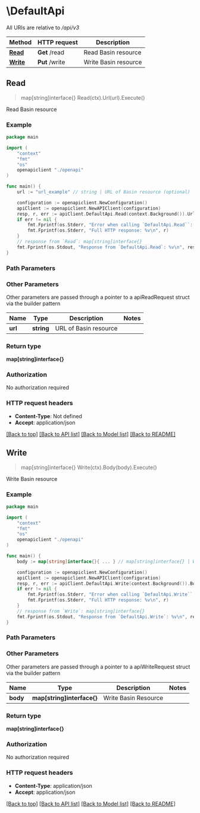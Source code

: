 # \DefaultApi

All URIs are relative to */api/v3*

Method | HTTP request | Description
------------- | ------------- | -------------
[**Read**](DefaultApi.md#Read) | **Get** /read | Read Basin resource
[**Write**](DefaultApi.md#Write) | **Put** /write | Write Basin resource



## Read

> map[string]interface{} Read(ctx).Url(url).Execute()

Read Basin resource



### Example

```go
package main

import (
    "context"
    "fmt"
    "os"
    openapiclient "./openapi"
)

func main() {
    url := "url_example" // string | URL of Basin resource (optional)

    configuration := openapiclient.NewConfiguration()
    apiClient := openapiclient.NewAPIClient(configuration)
    resp, r, err := apiClient.DefaultApi.Read(context.Background()).Url(url).Execute()
    if err != nil {
        fmt.Fprintf(os.Stderr, "Error when calling `DefaultApi.Read``: %v\n", err)
        fmt.Fprintf(os.Stderr, "Full HTTP response: %v\n", r)
    }
    // response from `Read`: map[string]interface{}
    fmt.Fprintf(os.Stdout, "Response from `DefaultApi.Read`: %v\n", resp)
}
```

### Path Parameters



### Other Parameters

Other parameters are passed through a pointer to a apiReadRequest struct via the builder pattern


Name | Type | Description  | Notes
------------- | ------------- | ------------- | -------------
 **url** | **string** | URL of Basin resource | 

### Return type

**map[string]interface{}**

### Authorization

No authorization required

### HTTP request headers

- **Content-Type**: Not defined
- **Accept**: application/json

[[Back to top]](#) [[Back to API list]](../README.md#documentation-for-api-endpoints)
[[Back to Model list]](../README.md#documentation-for-models)
[[Back to README]](../README.md)


## Write

> map[string]interface{} Write(ctx).Body(body).Execute()

Write Basin resource



### Example

```go
package main

import (
    "context"
    "fmt"
    "os"
    openapiclient "./openapi"
)

func main() {
    body := map[string]interface{}{ ... } // map[string]interface{} | Write Basin Resource

    configuration := openapiclient.NewConfiguration()
    apiClient := openapiclient.NewAPIClient(configuration)
    resp, r, err := apiClient.DefaultApi.Write(context.Background()).Body(body).Execute()
    if err != nil {
        fmt.Fprintf(os.Stderr, "Error when calling `DefaultApi.Write``: %v\n", err)
        fmt.Fprintf(os.Stderr, "Full HTTP response: %v\n", r)
    }
    // response from `Write`: map[string]interface{}
    fmt.Fprintf(os.Stdout, "Response from `DefaultApi.Write`: %v\n", resp)
}
```

### Path Parameters



### Other Parameters

Other parameters are passed through a pointer to a apiWriteRequest struct via the builder pattern


Name | Type | Description  | Notes
------------- | ------------- | ------------- | -------------
 **body** | **map[string]interface{}** | Write Basin Resource | 

### Return type

**map[string]interface{}**

### Authorization

No authorization required

### HTTP request headers

- **Content-Type**: application/json
- **Accept**: application/json

[[Back to top]](#) [[Back to API list]](../README.md#documentation-for-api-endpoints)
[[Back to Model list]](../README.md#documentation-for-models)
[[Back to README]](../README.md)

